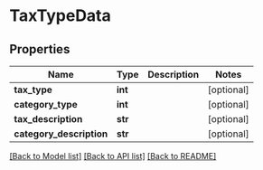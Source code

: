# TaxTypeData

## Properties
Name | Type | Description | Notes
------------ | ------------- | ------------- | -------------
**tax_type** | **int** |  | [optional] 
**category_type** | **int** |  | [optional] 
**tax_description** | **str** |  | [optional] 
**category_description** | **str** |  | [optional] 

[[Back to Model list]](../README.md#documentation-for-models) [[Back to API list]](../README.md#documentation-for-api-endpoints) [[Back to README]](../README.md)


